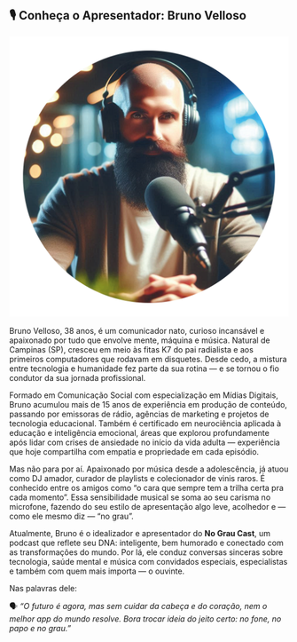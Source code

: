 ## 🎙️ Conheça o Apresentador: Bruno Velloso

![Apresentador](https://github.com/fzanneti/no-grau-cast/blob/master/assets%2Fimagens%2Favatar%2FAVATAR_2.png)

Bruno Velloso, 38 anos, é um comunicador nato, curioso incansável e apaixonado por tudo que envolve mente, máquina e música. Natural de Campinas (SP), cresceu em meio às fitas K7 do pai radialista e aos primeiros computadores que rodavam em disquetes. Desde cedo, a mistura entre tecnologia e humanidade fez parte da sua rotina — e se tornou o fio condutor da sua jornada profissional.

Formado em Comunicação Social com especialização em Mídias Digitais, Bruno acumulou mais de 15 anos de experiência em produção de conteúdo, passando por emissoras de rádio, agências de marketing e projetos de tecnologia educacional. Também é certificado em neurociência aplicada à educação e inteligência emocional, áreas que explorou profundamente após lidar com crises de ansiedade no início da vida adulta — experiência que hoje compartilha com empatia e propriedade em cada episódio.

Mas não para por aí. Apaixonado por música desde a adolescência, já atuou como DJ amador, curador de playlists e colecionador de vinis raros. É conhecido entre os amigos como “o cara que sempre tem a trilha certa pra cada momento”. Essa sensibilidade musical se soma ao seu carisma no microfone, fazendo do seu estilo de apresentação algo leve, acolhedor e — como ele mesmo diz — “no grau”.

Atualmente, Bruno é o idealizador e apresentador do **No Grau Cast**, um podcast que reflete seu DNA: inteligente, bem humorado e conectado com as transformações do mundo. Por lá, ele conduz conversas sinceras sobre tecnologia, saúde mental e música com convidados especiais, especialistas e também com quem mais importa — o ouvinte.

Nas palavras dele:

🗣️ *“O futuro é agora, mas sem cuidar da cabeça e do coração, nem o melhor app do mundo resolve. Bora trocar ideia do jeito certo: no fone, no papo e no grau.”*

